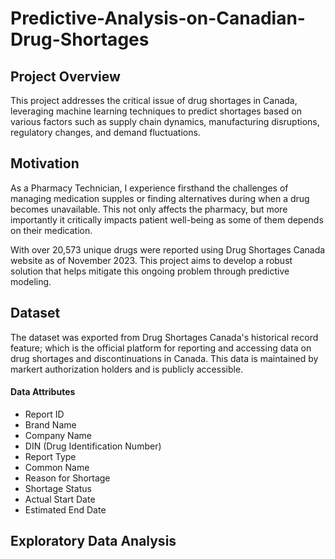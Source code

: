 # Predictive-Analysis-on-Canadian-Drug-Shortages

## Project Overview

This project addresses the critical issue of drug shortages in Canada, leveraging machine learning techniques to predict shortages based on various factors such as supply chain dynamics, manufacturing disruptions, regulatory changes, and demand fluctuations. 

## Motivation 

As a Pharmacy Technician, I experience firsthand the challenges of managing medication supples or finding alternatives during when a drug becomes unavailable. This not only affects the pharmacy, but more importantly it critically impacts patient well-being as some of them depends on their medication. 

With over 20,573 unique drugs were reported using Drug Shortages Canada website as of November 2023. This project aims to develop a robust solution that helps mitigate this ongoing problem through predictive modeling. 

## Dataset 

The dataset was exported from Drug Shortages Canada's historical record feature; which is the official platform for reporting and accessing data on drug shortages and discontinuations in Canada. This data is maintained by markert authorization holders and is publicly accessible. 

#### Data Attributes

- Report ID
- Brand Name
- Company Name
- DIN (Drug Identification Number)
- Report Type
- Common Name
- Reason for Shortage
- Shortage Status
- Actual Start Date
- Estimated End Date

## Exploratory Data Analysis 
  
